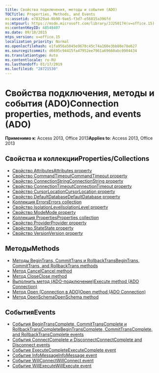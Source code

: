 ```yaml
---
title: Свойства подключения, методы и события (ADO)
TOCTitle: Properties, Methods, and Events
ms:assetid: e78329a4-0b90-9ae5-f3d7-e56815a396fd
ms:mtpsurl: https://msdn.microsoft.com/library/JJ250174(v=office.15)
ms:contentKeyID: 48548407
ms.date: 09/18/2015
mtps_version: v=office.15
localization_priority: Normal
ms.openlocfilehash: e1fa956a5045e9678c45c74a160e3bb80e78e627
ms.sourcegitcommit: d6695c94415fa47952ee7961a69660abc0904434
ms.translationtype: Auto
ms.contentlocale: ru-RU
ms.lasthandoff: 01/17/2019
ms.locfileid: "28721530"
---
```

# <a name="connection-properties-methods-and-events-ado"></a><span data-ttu-id="fc90d-102">Свойства подключения, методы и события (ADO)</span><span class="sxs-lookup"><span data-stu-id="fc90d-102">Connection properties, methods, and events (ADO)</span></span>

<span data-ttu-id="fc90d-103">**Применимо к**: Access 2013, Office 2013</span><span class="sxs-lookup"><span data-stu-id="fc90d-103">**Applies to**: Access 2013, Office 2013</span></span>

## <a name="propertiescollections"></a><span data-ttu-id="fc90d-104">Свойства и коллекции</span><span class="sxs-lookup"><span data-stu-id="fc90d-104">Properties/Collections</span></span>

- [<span data-ttu-id="fc90d-105">Свойство Attributes</span><span class="sxs-lookup"><span data-stu-id="fc90d-105">Attributes property</span></span>](attributes-property-ado.md)
- [<span data-ttu-id="fc90d-106">Свойство CommandTimeout</span><span class="sxs-lookup"><span data-stu-id="fc90d-106">CommandTimeout property</span></span>](commandtimeout-property-ado.md)
- [<span data-ttu-id="fc90d-107">Свойство ConnectionString</span><span class="sxs-lookup"><span data-stu-id="fc90d-107">ConnectionString property</span></span>](connectionstring-property-ado.md)
- [<span data-ttu-id="fc90d-108">Свойство ConnectionTimeout</span><span class="sxs-lookup"><span data-stu-id="fc90d-108">ConnectionTimeout property</span></span>](connectiontimeout-property-ado.md)
- [<span data-ttu-id="fc90d-109">Свойство CursorLocation</span><span class="sxs-lookup"><span data-stu-id="fc90d-109">CursorLocation property</span></span>](cursorlocation-property-ado.md)
- [<span data-ttu-id="fc90d-110">Свойство DefaultDatabase</span><span class="sxs-lookup"><span data-stu-id="fc90d-110">DefaultDatabase property</span></span>](defaultdatabase-property-ado.md)
- [<span data-ttu-id="fc90d-111">Коллекция Errors</span><span class="sxs-lookup"><span data-stu-id="fc90d-111">Errors collection</span></span>](errors-collection-ado.md)
- [<span data-ttu-id="fc90d-112">Свойство IsolationLevel</span><span class="sxs-lookup"><span data-stu-id="fc90d-112">IsolationLevel property</span></span>](isolationlevel-property-ado.md)
- [<span data-ttu-id="fc90d-113">Свойство Mode</span><span class="sxs-lookup"><span data-stu-id="fc90d-113">Mode property</span></span>](mode-property-ado.md)
- [<span data-ttu-id="fc90d-114">Коллекция Properties</span><span class="sxs-lookup"><span data-stu-id="fc90d-114">Properties collection</span></span>](properties-collection-ado.md)
- [<span data-ttu-id="fc90d-115">Свойство Provider</span><span class="sxs-lookup"><span data-stu-id="fc90d-115">Provider property</span></span>](provider-property-ado.md)
- [<span data-ttu-id="fc90d-116">Свойство State</span><span class="sxs-lookup"><span data-stu-id="fc90d-116">State property</span></span>](state-property-ado.md)
- [<span data-ttu-id="fc90d-117">Свойство Version</span><span class="sxs-lookup"><span data-stu-id="fc90d-117">Version property</span></span>](version-property-ado.md)


## <a name="methods"></a><span data-ttu-id="fc90d-118">Методы</span><span class="sxs-lookup"><span data-stu-id="fc90d-118">Methods</span></span>

- [<span data-ttu-id="fc90d-119">Методы BeginTrans, CommitTrans и RollbackTrans</span><span class="sxs-lookup"><span data-stu-id="fc90d-119">BeginTrans, CommitTrans, and RollbackTrans methods</span></span>](begintrans-committrans-and-rollbacktrans-methods-ado.md)
- [<span data-ttu-id="fc90d-120">Метод Cancel</span><span class="sxs-lookup"><span data-stu-id="fc90d-120">Cancel method</span></span>](cancel-method-ado.md)
- [<span data-ttu-id="fc90d-121">Метод Close</span><span class="sxs-lookup"><span data-stu-id="fc90d-121">Close method</span></span>](close-method-ado.md)
- [<span data-ttu-id="fc90d-122">Выполнить метод (ADO-подключение)</span><span class="sxs-lookup"><span data-stu-id="fc90d-122">Execute method (ADO Connection)</span></span>](https://docs.microsoft.com/office/vba/access/concepts/miscellaneous/execute-method-ado-connection)
- [<span data-ttu-id="fc90d-123">Метод Open (Connection в ADO)</span><span class="sxs-lookup"><span data-stu-id="fc90d-123">Open method (ADO Connection)</span></span>](open-method-ado-connection.md)
- [<span data-ttu-id="fc90d-124">Метод OpenSchema</span><span class="sxs-lookup"><span data-stu-id="fc90d-124">OpenSchema method</span></span>](openschema-method-ado.md)


## <a name="events"></a><span data-ttu-id="fc90d-125">События</span><span class="sxs-lookup"><span data-stu-id="fc90d-125">Events</span></span>

- [<span data-ttu-id="fc90d-126">События BeginTransComplete, CommitTransComplete и RollbackTransComplete</span><span class="sxs-lookup"><span data-stu-id="fc90d-126">BeginTransComplete, CommitTransComplete, and RollbackTransComplete events</span></span>](begintranscomplete-committranscomplete-and-rollbacktranscomplete-events-ado.md)
- [<span data-ttu-id="fc90d-127">События ConnectComplete и Disconnect</span><span class="sxs-lookup"><span data-stu-id="fc90d-127">ConnectComplete and Disconnect events</span></span>](connectcomplete-and-disconnect-events-ado.md)
- [<span data-ttu-id="fc90d-128">Событие ExecuteComplete</span><span class="sxs-lookup"><span data-stu-id="fc90d-128">ExecuteComplete event</span></span>](executecomplete-event-ado.md)
- [<span data-ttu-id="fc90d-129">Событие InfoMessage</span><span class="sxs-lookup"><span data-stu-id="fc90d-129">InfoMessage event</span></span>](infomessage-event-ado.md)
- [<span data-ttu-id="fc90d-130">Событие WillConnect</span><span class="sxs-lookup"><span data-stu-id="fc90d-130">WillConnect event</span></span>](willconnect-event-ado.md)
- [<span data-ttu-id="fc90d-131">Событие WillExecute</span><span class="sxs-lookup"><span data-stu-id="fc90d-131">WillExecute event</span></span>](willexecute-event-ado.md)


